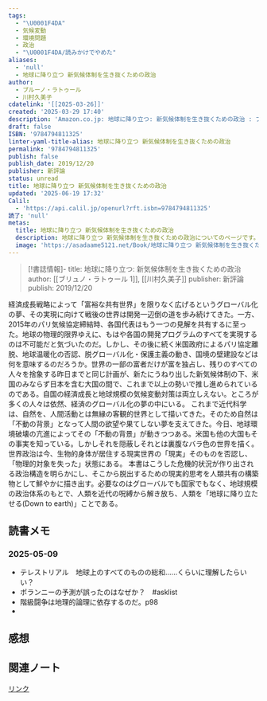 ```yaml
---
tags:
  - "\U0001F4DA"
  - 気候変動
  - 環境問題
  - 政治
  - "\U0001F4DA/読みかけでやめた"
aliases:
  - 'null'
  - 地球に降り立つ 新気候体制を生き抜くための政治
author:
  - ブルーノ・ラトゥール
  - 川村久美子
cdatelink: '[[2025-03-26]]'
created: '2025-03-29 17:40'
description: 'Amazon.co.jp: 地球に降り立つ: 新気候体制を生き抜くための政治 : ブルーノ・ラトゥール, 川村久美子: 本'
draft: false
ISBN: '9784794811325'
linter-yaml-title-alias: 地球に降り立つ 新気候体制を生き抜くための政治
permalink: '9784794811325'
publish: false
publish_date: 2019/12/20
publisher: 新評論
status: unread
title: 地球に降り立つ 新気候体制を生き抜くための政治
updated: '2025-06-19 17:32'
Calil:
  - 'https://api.calil.jp/openurl?rft.isbn=9784794811325'
読了: 'null'
metas:
  title: 地球に降り立つ 新気候体制を生き抜くための政治
  description: 地球に降り立つ 新気候体制を生き抜くための政治についてのページです。
  image: 'https://asadaame5121.net/Book/地球に降り立つ 新気候体制を生き抜くための政治.png'
---
```

>[!書誌情報]-
>title: 地球に降り立つ: 新気候体制を生き抜くための政治
>author: [[ブリュノ・ラトゥール 1]], [[川村久美子]]
>publisher: 新評論
>publish: 2019/12/20

経済成長戦略によって「富裕な共有世界」を限りなく広げるというグローバル化の夢、その実現に向けて戦後の世界は開発一辺倒の道を歩み続けてきた。一方、2015年のパリ気候協定締結時、各国代表はもう一つの見解を共有するに至った。地球の物理的限界ゆえに、もはや各国の開発プログラムのすべてを実現するのは不可能だと気づいたのだ。しかし、その後に続く米国政府によるパリ協定離脱、地球温暖化の否認、脱グローバル化・保護主義の動き、国境の壁建設などは何を意味するのだろうか。世界の一部の富者だけが富を独占し、残りのすべての人々を捨象する昨日までと同じ計画が、新たにうねり出した新気候体制の下、米国のみならず日本を含む大国の間で、これまで以上の勢いで推し進められているのである。自国の経済成長と地球規模の気候変動対策は両立しえない。ところが多くの人々は依然、経済のグローバル化の夢の中にいる。 これまで近代科学は、自然を、人間活動とは無縁の客観的世界として描いてきた。そのため自然は「不動の背景」となって人間の欲望や果てしない夢を支えてきた。今日、地球環境破壊の亢進によってその「不動の背景」が動きつつある。米国も他の大国もその事実を知っている。しかしそれを隠蔽しそれとは裏腹なバラ色の世界を描く。世界政治は今、生物的身体が居住する現実世界の「現実」そのものを否認し、「物理的対象を失った」状態にある。 本書はこうした危機的状況が作り出される政治構造を明らかにし、そこから脱出するための現実的思考を人類共有の構築物として鮮やかに描き出す。必要なのはグローバルでも国家でもなく、地球規模の政治体系のもとで、人類を近代の呪縛から解き放ち、人類を「地球に降り立たせる(Down to earth)」ことである。

## 読書メモ
### 2025-05-09
- テレストリアル　地球上のすべてのものの総和……くらいに理解したらいい？
- ポランニーの予測が誤ったのはなぜか？　#asklist 
- 階級闘争は地理的論理に依存するのだ。p98
- 
## 感想
## 関連ノート

<a href="https://asadaame5121.net/9784794811325" class="u-url">リンク</a>
